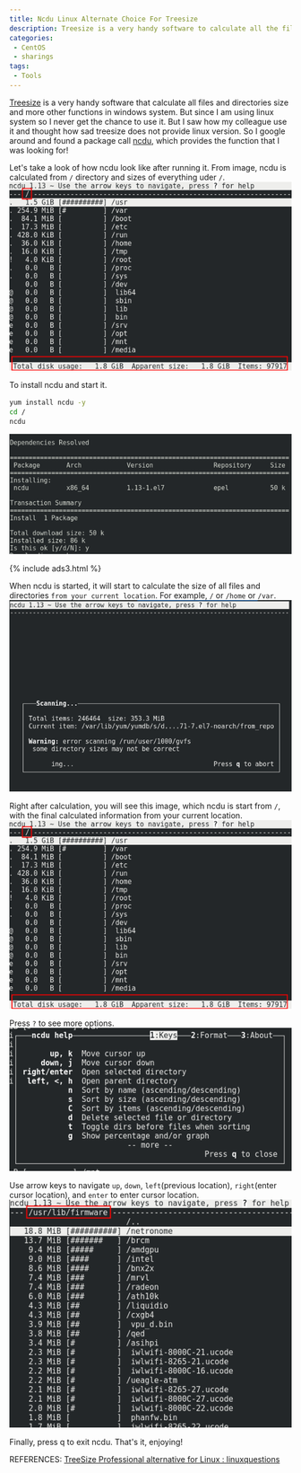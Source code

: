 ```yaml
---
title: Ncdu Linux Alternate Choice For Treesize
description: Treesize is a very handy software to calculate all the files and directories size in windows, and alternate choice for Linux with same function is ncdu.
categories:
 - CentOS
 - sharings
tags:
 - Tools
---
```


[Treesize](https://www.jam-software.com/treesize_personal/) is a very handy software that calculate all files and directories size and more other functions in windows system.  But since I am using linux system so I never get the chance to use it.  But I saw how my colleague use it and thought how sad treesize does not provide linux version.  So I google around and found a package call [ncdu](https://dev.yorhel.nl/ncdu), which provides the function that I was looking for!

Let's take a look of how ncdu look like after running it.  From image, ncdu is calculated from `/` directory and sizes of everything uder `/`.
![ncdu](/assets/images/2018050305.png)

To install ncdu and start it.
```bash
yum install ncdu -y
cd /
ncdu
```
![ncdu](/assets/images/2018050303.png)

{% include ads3.html %}

When ncdu is started, it will start to calculate the size of all files and directories `from your current location`.  For example, `/` or `/home` or `/var`.  
![ncdu](/assets/images/2018050304.png)

Right after calculation, you will see this image, which ncdu is start from `/`, with the final calculated information from your current location.  
![ncdu](/assets/images/2018050305.png)

Press `?` to see more options.  
![ncdu](/assets/images/2018050306.png)

Use arrow keys to navigate `up`, `down`, `left`(previous location), `right`(enter cursor location), and `enter` to enter cursor location.
![ncdu](/assets/images/2018050307.png)

Finally, press q to exit ncdu.  That's it, enjoying!

REFERENCES:
[TreeSize Professional alternative for Linux : linuxquestions](https://www.reddit.com/r/linuxquestions/comments/3g3ywc/treesize_professional_alternative_for_linux/?st=jgqefvq5&sh=1f6c7f7b)
